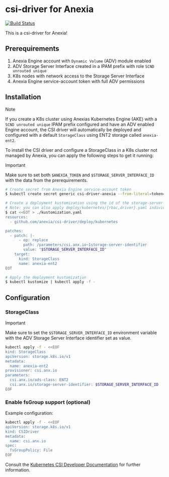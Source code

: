 # csi-driver for Anexia

[![Build Status](https://github.com/anexia/csi-driver/actions/workflows/push.yml/badge.svg?branch=main&event=push)](https://github.com/anexia/csi-driver/actions/workflows/push.yml)

This is a csi-driver for Anexia!

## Prerequirements

1. Anexia Engine account with `Dynamic Volume` (ADV) module enabled
2. ADV Storage Server Interface created in a IPAM prefix with role `SCND unrouted unique`
3. K8s nodes with network access to the Storage Server Interface
4. Anexia Engine service-account token with full ADV permissions

## Installation

> [!NOTE]
> If you create a K8s cluster using Anexias Kubernetes Engine (AKE) with a `SCND unrouted unique` IPAM prefix configured and have an ADV enabled Engine account,
> the CSI driver will automatically be deployed and configured with a default `StorageClass` using ENT2 storage called `anexia-ent2`.

To install the CSI driver and configure a StorageClass in a K8s cluster not managed by Anexia, you can apply the following steps to get it running:

> [!IMPORTANT]
> Make sure to set both `$ANEXIA_TOKEN` and `$STORAGE_SERVER_INTERFACE_ID` with the data from the prerequirements.

```bash
# Create secret from Anexia Engine service-account token
$ kubectl create secret generic csi-driver-anexia --from-literal=token=$ANEXIA_TOKEN -n kube-system

# Create a deployment kustomization using the id of the storage-server-interface
# Note: you can also apply deploy/kubernetes/{rbac,driver}.yaml individualy if you don't want to use kustomize
$ cat <<EOT > ./kustomization.yaml
resources:
  - github.com/anexia/csi-driver/deploy/kubernetes

patches:
  - patch: |-
      - op: replace
        path: /parameters/csi.anx.io~1storage-server-identifier
        value: "$STORAGE_SERVER_INTERFACE_ID"
    target:
      kind: StorageClass
      name: anexia-ent2
EOT

# Apply the deployment kustomization
$ kubectl kustomize | kubectl apply -f -
```

## Configuration

### StorageClass

> [!IMPORTANT]
> Make sure to set the `$STORAGE_SERVER_INTERFACE_ID` environment variable with the ADV Storage Server Interface identifier set as value.

```bash
kubectl apply -f - <<EOF
kind: StorageClass
apiVersion: storage.k8s.io/v1
metadata:
  name: anexia-ent2
provisioner: csi.anx.io
parameters:
  csi.anx.io/ads-class: ENT2
  csi.anx.io/storage-server-identifier: $STORAGE_SERVER_INTERFACE_ID
EOF
```

### Enable fsGroup support (optional)

Example configuration:

```bash
kubectl apply -f - <<EOF
apiVersion: storage.k8s.io/v1
kind: CSIDriver
metadata:
  name: csi.anx.io
spec:
  fsGroupPolicy: File
EOF
```

Consult the [Kubernetes CSI Developer Documentation](https://kubernetes-csi.github.io/docs/support-fsgroup.html) for further information.
